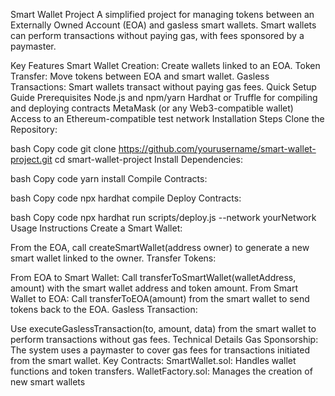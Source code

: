 Smart Wallet Project
A simplified project for managing tokens between an Externally Owned Account (EOA) and gasless smart wallets. Smart wallets can perform transactions without paying gas, with fees sponsored by a paymaster.

Key Features
Smart Wallet Creation: Create wallets linked to an EOA.
Token Transfer: Move tokens between EOA and smart wallet.
Gasless Transactions: Smart wallets transact without paying gas fees.
Quick Setup Guide
Prerequisites
Node.js and npm/yarn
Hardhat or Truffle for compiling and deploying contracts
MetaMask (or any Web3-compatible wallet)
Access to an Ethereum-compatible test network
Installation Steps
Clone the Repository:

bash
Copy code
git clone https://github.com/yourusername/smart-wallet-project.git
cd smart-wallet-project
Install Dependencies:

bash
Copy code
yarn install
Compile Contracts:

bash
Copy code
npx hardhat compile
Deploy Contracts:

bash
Copy code
npx hardhat run scripts/deploy.js --network yourNetwork
Usage Instructions
Create a Smart Wallet:

From the EOA, call createSmartWallet(address owner) to generate a new smart wallet linked to the owner.
Transfer Tokens:

From EOA to Smart Wallet: Call transferToSmartWallet(walletAddress, amount) with the smart wallet address and token amount.
From Smart Wallet to EOA: Call transferToEOA(amount) from the smart wallet to send tokens back to the EOA.
Gasless Transaction:

Use executeGaslessTransaction(to, amount, data) from the smart wallet to perform transactions without gas fees.
Technical Details
Gas Sponsorship: The system uses a paymaster to cover gas fees for transactions initiated from the smart wallet.
Key Contracts:
SmartWallet.sol: Handles wallet functions and token transfers.
WalletFactory.sol: Manages the creation of new smart wallets
